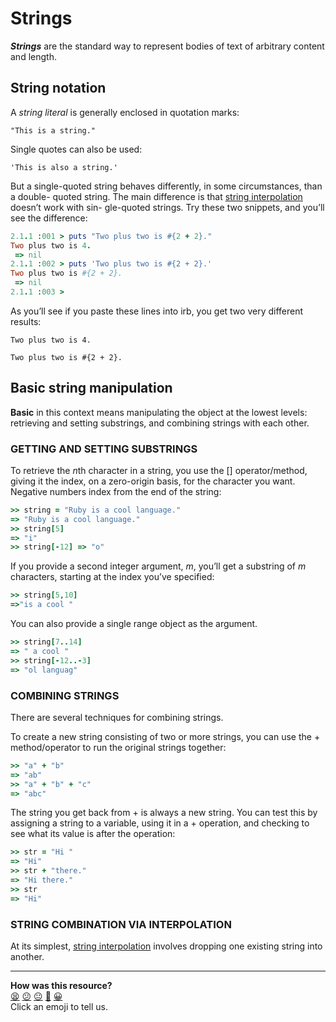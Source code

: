 # Strings

***Strings*** are the standard way to represent bodies of text of arbitrary content and length.

## String notation

A *string literal* is generally enclosed in quotation marks:

` "This is a string." `

Single quotes can also be used:

` 'This is also a string.' `

But a single-quoted string behaves differently, in some circumstances, than a double- quoted string. The main difference is that [string interpolation](https://github.com/makersacademy/course/blob/master/pills/string_interpolation.md) doesn’t work with sin- gle-quoted strings. Try these two snippets, and you’ll see the difference:

````ruby
2.1.1 :001 > puts "Two plus two is #{2 + 2}."
Two plus two is 4.
 => nil 
2.1.1 :002 > puts 'Two plus two is #{2 + 2}.'
Two plus two is #{2 + 2}.
 => nil 
2.1.1 :003 > 
````

As you’ll see if you paste these lines into irb, you get two very different results:

` Two plus two is 4. `

` Two plus two is #{2 + 2}. `


## Basic string manipulation

**Basic** in this context means manipulating the object at the lowest levels: retrieving and setting substrings, and combining strings with each other.

### GETTING AND SETTING SUBSTRINGS

To retrieve the *n*th character in a string, you use the [] operator/method, giving it the index, on a zero-origin basis, for the character you want. Negative numbers index from the end of the string:

````ruby
>> string = "Ruby is a cool language." 
=> "Ruby is a cool language."
>> string[5]
=> "i"
>> string[-12] => "o"
````

If you provide a second integer argument, *m*, you’ll get a substring of *m* characters, starting at the index you’ve specified:

````ruby
>> string[5,10] 
=>"is a cool "
````

You can also provide a single range object as the argument. 

````ruby
>> string[7..14] 
=> " a cool "
>> string[-12..-3]
=> "ol languag"
````

### COMBINING STRINGS

There are several techniques for combining strings. 

To create a new string consisting of two or more strings, you can use the + method/operator to run the original strings together:

````ruby
>> "a" + "b"
=> "ab"
>> "a" + "b" + "c"
=> "abc"
````

The string you get back from + is always a new string. You can test this by assigning a string to a variable, using it in a + operation, and checking to see what its value is after the operation:

````ruby
>> str = "Hi "
=> "Hi"
>> str + "there."
=> "Hi there."
>> str
=> "Hi"
````

### STRING COMBINATION VIA INTERPOLATION

At its simplest, [string interpolation](https://github.com/makersacademy/course/blob/master/pills/string_interpolation.md) involves dropping one existing string into another.

<!-- BEGIN GENERATED SECTION DO NOT EDIT -->

---

**How was this resource?**  
[😫](https://airtable.com/shrUJ3t7KLMqVRFKR?prefill_Repository=course&prefill_File=pills/strings.md&prefill_Sentiment=😫) [😕](https://airtable.com/shrUJ3t7KLMqVRFKR?prefill_Repository=course&prefill_File=pills/strings.md&prefill_Sentiment=😕) [😐](https://airtable.com/shrUJ3t7KLMqVRFKR?prefill_Repository=course&prefill_File=pills/strings.md&prefill_Sentiment=😐) [🙂](https://airtable.com/shrUJ3t7KLMqVRFKR?prefill_Repository=course&prefill_File=pills/strings.md&prefill_Sentiment=🙂) [😀](https://airtable.com/shrUJ3t7KLMqVRFKR?prefill_Repository=course&prefill_File=pills/strings.md&prefill_Sentiment=😀)  
Click an emoji to tell us.

<!-- END GENERATED SECTION DO NOT EDIT -->
